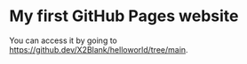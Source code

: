 # My first GitHub Pages website

You can access it by going to https://github.dev/X2Blank/helloworld/tree/main.